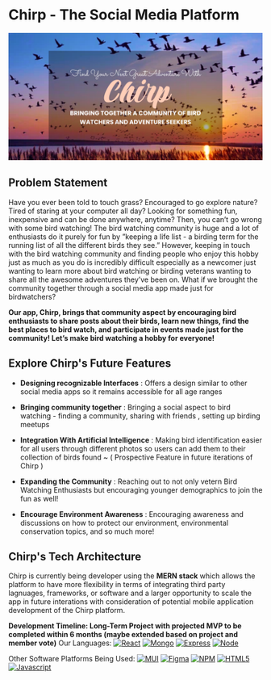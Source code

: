 # Chirp - The Social Media Platform

![Chirp Bird Watching Banner #2](./frontend/src/Images/ChirpBanner2.png)

## Problem Statement
Have you ever been told to touch grass? Encouraged to go explore nature? Tired of staring at your computer all day? Looking for something fun, inexpensive and can be done anywhere, anytime? Then, you can’t go wrong with some bird watching!
The bird watching community is huge and a lot of enthusiasts do it purely for fun by ”keeping a life list - a birding term for the running list of all the different birds they see.”
However, keeping in touch with the bird watching community and finding people who enjoy this hobby just as much as you do is incredibly difficult especially as a newcomer just wanting to learn more about bird watching or birding veterans wanting to share all the awesome adventures they’ve been on. What if we brought the community together through a social media app made just for birdwatchers?

**Our app, Chirp, brings that community aspect by encouraging bird enthusiasts to share posts about their birds, learn new things, find the best places to bird watch, and participate in events made just for the community! Let’s make bird watching a hobby for everyone!**

## Explore Chirp's Future Features
- **Designing recognizable Interfaces** : Offers a design similar to other social media apps so it remains accessible for all age ranges

- **Bringing community together** : Bringing a social aspect to bird watching - finding a community, sharing with friends , setting up birding meetups

- **Integration With Artificial Intelligence** : Making bird identification easier for all users through different photos so users can add them to their collection of birds found ~ ( Prospective Feature in future iterations of Chirp )

- **Expanding the Community** : Reaching out to not only vetern Bird Watching Enthusiasts but encouraging younger demographics to join the fun as well!

- **Encourage Environment Awareness** : Encouraging awareness and discussions on how to protect our environment, environmental conservation topics, and so much more!

## Chirp's Tech Architecture
Chirp is currently being developer using the **MERN stack** which allows the platform to have more flexibility in terms of integrating third party lagnuages, frameworks, or software and a larger opportunity to scale the app in future interations with consideration of potential mobile application development of the Chirp platform.

**Development Timeline: Long-Term Project with projected MVP to be completed within 6 months (maybe extended based on project and member vote)**
Our Languages:
[![React][React.js]][React-url]
[![Mongo][MongoDB]][Mongo-url]
[![Express][Express.js]][Express-url]
[![Node][NodeJS]][Node-url]

Other Software Platforms Being Used:
[![MUI][MUI]][MUI-url]
[![Figma][Figma]][Figma-url]
[![NPM][NPM]][NPM-url]
[![HTML5][HTML5]][HTML-url]
[![Javascript][Javascript]][Javascript-url]


<!--MARKDOWN LINKS-->
[React.js]: https://img.shields.io/badge/React-20232A?style=for-the-badge&logo=react&logoColor=61DAFB
[React-url]: https://reactjs.org/
[MongoDB]: https://img.shields.io/badge/MongoDB-%234ea94b.svg?style=for-the-badge&logo=mongodb&logoColor=white
[Mongo-url]: https://www.mongodb.com/
[Express.js]: https://img.shields.io/badge/express.js-%23404d59.svg?style=for-the-badge&logo=express&logoColor=%2361DAFB
[Express-url]: https://expressjs.com/
[NodeJS]: https://img.shields.io/badge/node.js-6DA55F?style=for-the-badge&logo=node.js&logoColor=white
[Node-url]: https://nodejs.org/en/about
[MUI]: https://img.shields.io/badge/MUI-%230081CB.svg?style=for-the-badge&logo=mui&logoColor=white
[MUI-url]: https://mui.com/material-ui/
[Figma]: https://img.shields.io/badge/figma-%23F24E1E.svg?style=for-the-badge&logo=figma&logoColor=white
[Figma-url]: https://www.figma.com/
[NPM]: https://img.shields.io/badge/NPM-%23CB3837.svg?style=for-the-badge&logo=npm&logoColor=white
[NPM-url]: https://www.npmjs.com/
[HTML5]: https://img.shields.io/badge/html5-%23E34F26.svg?style=for-the-badge&logo=html5&logoColor=white
[HTML-url]: https://developer.mozilla.org/en-US/docs/Learn/Getting_started_with_the_web/HTML_basics
[JavaScript]: https://img.shields.io/badge/javascript-%23323330.svg?style=for-the-badge&logo=javascript&logoColor=%23F7DF1E
[JavaScript-url]: https://www.javascript.com/